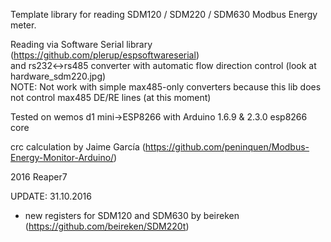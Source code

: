Template library for reading SDM120 / SDM220 / SDM630 Modbus Energy meter.

Reading via Software Serial library (https://github.com/plerup/espsoftwareserial)<br>
and rs232<->rs485 converter with automatic flow direction control (look at hardware_sdm220.jpg)<br>
NOTE: Not work with simple max485-only converters because this lib does not control max485 DE/RE lines (at this moment)


Tested on wemos d1 mini->ESP8266 with Arduino 1.6.9 & 2.3.0 esp8266 core

crc calculation by Jaime García (https://github.com/peninquen/Modbus-Energy-Monitor-Arduino/)

2016 Reaper7

UPDATE:
31.10.2016<br>
- new registers for SDM120 and SDM630 by beireken (https://github.com/beireken/SDM220t)
